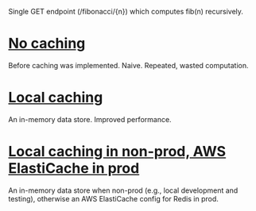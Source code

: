 Single GET endpoint (/fibonacci/{n}) which computes fib(n) recursively. 



# [No caching](https://github.com/ckleinvehn/Spring-caching-demo/releases/tag/fibonacci-no-caching)
Before caching was implemented. Naive. Repeated, wasted computation.


# [Local caching](https://github.com/ckleinvehn/Spring-caching-demo/releases/tag/fibonacci-local-caching)
An in-memory data store. Improved performance.


# [Local caching in non-prod, AWS ElastiCache in prod](https://github.com/ckleinvehn/Spring-caching-demo/releases/tag/fibonacci-AWS-ElastiCache)
An in-memory data store when non-prod (e.g., local development and testing), otherwise an AWS ElastiCache config for Redis in prod.
